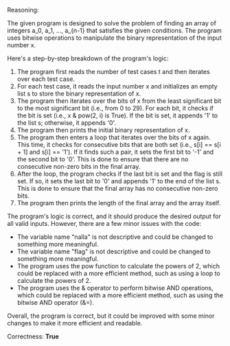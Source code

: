 Reasoning:

The given program is designed to solve the problem of finding an array of integers a_0, a_1, ..., a_{n-1} that satisfies the given conditions. The program uses bitwise operations to manipulate the binary representation of the input number x.

Here's a step-by-step breakdown of the program's logic:

1. The program first reads the number of test cases t and then iterates over each test case.
2. For each test case, it reads the input number x and initializes an empty list s to store the binary representation of x.
3. The program then iterates over the bits of x from the least significant bit to the most significant bit (i.e., from 0 to 29). For each bit, it checks if the bit is set (i.e., x & pow(2, i) is True). If the bit is set, it appends '1' to the list s; otherwise, it appends '0'.
4. The program then prints the initial binary representation of x.
5. The program then enters a loop that iterates over the bits of x again. This time, it checks for consecutive bits that are both set (i.e., s[i] == s[i + 1] and s[i] == '1'). If it finds such a pair, it sets the first bit to '-1' and the second bit to '0'. This is done to ensure that there are no consecutive non-zero bits in the final array.
6. After the loop, the program checks if the last bit is set and the flag is still set. If so, it sets the last bit to '0' and appends '1' to the end of the list s. This is done to ensure that the final array has no consecutive non-zero bits.
7. The program then prints the length of the final array and the array itself.

The program's logic is correct, and it should produce the desired output for all valid inputs. However, there are a few minor issues with the code:

* The variable name "nalla" is not descriptive and could be changed to something more meaningful.
* The variable name "flag" is not descriptive and could be changed to something more meaningful.
* The program uses the pow function to calculate the powers of 2, which could be replaced with a more efficient method, such as using a loop to calculate the powers of 2.
* The program uses the & operator to perform bitwise AND operations, which could be replaced with a more efficient method, such as using the bitwise AND operator (&=).

Overall, the program is correct, but it could be improved with some minor changes to make it more efficient and readable.

Correctness: **True**